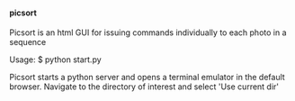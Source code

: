 <h4>picsort</h4>

Picsort is an html GUI for issuing commands individually to each photo in a sequence

Usage:
	$ python start.py

Picsort starts a python server and opens a terminal emulator in the default browser. 
Navigate to the directory of interest and select 'Use current dir'